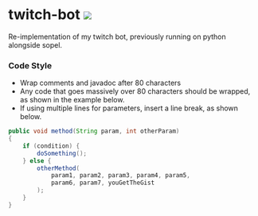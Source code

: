 # twitch-bot ![](https://travis-ci.com/aerouk/twitch-bot.svg?token=zf7QrH3hskS9v9YTakTV&branch=master)

Re-implementation of my twitch bot, previously running on python alongside sopel.

### Code Style

- Wrap comments and javadoc after 80 characters
- Any code that goes massively over 80 characters should be wrapped, as shown in the example below.
- If using multiple lines for parameters, insert a line break, as shown below.

```java
public void method(String param, int otherParam)
{
    if (condition) {
        doSomething();
    } else {
        otherMethod(
            param1, param2, param3, param4, param5,
            param6, param7, youGetTheGist
        );
    }
}
```

